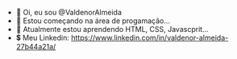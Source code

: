 - 👋 Oi, eu sou @ValdenorAlmeida
- 👀 Estou começando na área de progamação...
- 🌱 Atualmente estou aprendendo HTML, CSS, Javascprit...
- 💲  Meu Linkedin: https://www.linkedin.com/in/valdenor-almeida-27b44a21a/
